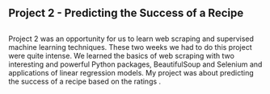 
## Project 2 - Predicting the Success of a Recipe
##

Project 2 was an opportunity for us to learn web scraping and supervised machine learning techniques. These two weeks we had to do this project were quite intense. We learned the basics of web scraping with two interesting and powerful Python packages, BeautifulSoup and Selenium and applications of linear regression models.
My project was about predicting the success of a recipe based on the ratings .
